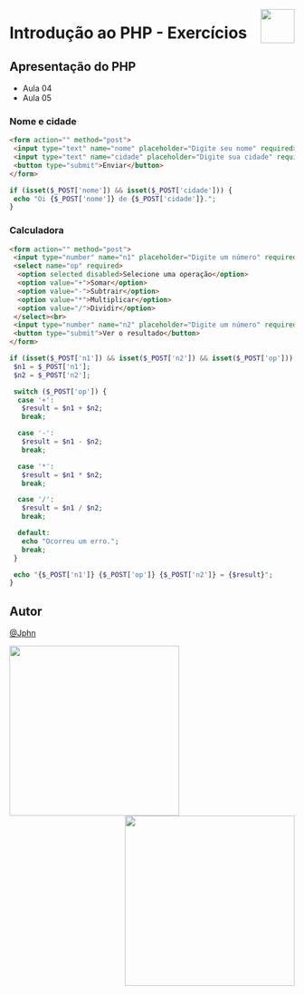 <a href="https://www.beacademy.com.br/devstartpaylivre/" target="_blank"><img src="https://www.beacademy.com.br/wp-content/uploads/2022/02/Cubo.png" align="right" width="60"/></a>

# Introdução ao PHP - Exercícios

## Apresentação do PHP

- Aula 04
- Aula 05

### **Nome e cidade**

```html
<form action="" method="post">
 <input type="text" name="nome" placeholder="Digite seu nome" required><br>
 <input type="text" name="cidade" placeholder="Digite sua cidade" required><br>
 <button type="submit">Enviar</button>
</form>
```

```php
if (isset($_POST['nome']) && isset($_POST['cidade'])) {
 echo "Oi {$_POST['nome']} de {$_POST['cidade']}.";
}
```

### **Calculadora**

```html
<form action="" method="post">
 <input type="number" name="n1" placeholder="Digite um número" required><br>
 <select name="op" required>
  <option selected disabled>Selecione uma operação</option>
  <option value="+">Somar</option>
  <option value="-">Subtrair</option>
  <option value="*">Multiplicar</option>
  <option value="/">Dividir</option>
 </select><br>
 <input type="number" name="n2" placeholder="Digite um número" required><br>
 <button type="submit">Ver o resultado</button>
</form>
```

```php
if (isset($_POST['n1']) && isset($_POST['n2']) && isset($_POST['op'])) {
 $n1 = $_POST['n1'];
 $n2 = $_POST['n2'];

 switch ($_POST['op']) {
  case '+':
   $result = $n1 + $n2;
   break;

  case '-':
   $result = $n1 - $n2;
   break;

  case '*':
   $result = $n1 * $n2;
   break;

  case '/':
   $result = $n1 / $n2;
   break;

  default:
   echo "Ocorreu um erro.";
   break;
 }

 echo "{$_POST['n1']} {$_POST['op']} {$_POST['n2']} = {$result}";
}
```

## Autor

[@Jphn](https://github.com/Jphn)

<a href="https://www.beacademy.com.br/" target="_blank"><img src="https://www.beacademy.com.br/wp-content/uploads/2019/11/Logo-Topo.png" width="300" align="left" /></a>

<a href="https://www.paylivre.com/" target="_blank"><img src="https://web.paylivre.com/static/media/logo-blue.c7100186.png" width="300" align="right" /></a>
